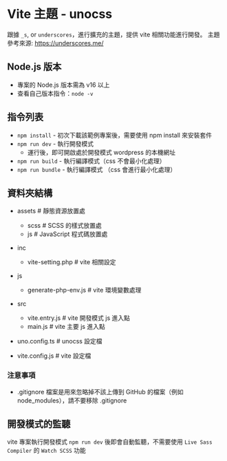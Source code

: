 # Vite 主題 - unocss
跟據 `_s`, or `underscores`，進行擴充的主題，提供 vite 相關功能進行開發。 
主題參考來源: https://underscores.me/

## Node.js 版本
  - 專案的 Node.js 版本需為 v16 以上
  - 查看自己版本指令：`node -v`


## 指令列表
- `npm install` - 初次下載該範例專案後，需要使用 npm install 來安裝套件
- `npm run dev` - 執行開發模式
  - 運行後，即可開啟處於開發模式 wordpress 的本機網址
- `npm run build` - 執行編譯模式（css 不會最小化處理）
- `npm run bundle` - 執行編譯模式 （css 會進行最小化處理）

## 資料夾結構
  - assets # 靜態資源放置處
    - scss # SCSS 的樣式放置處
    - js # JavaScript 程式碼放置處

  - inc 
    - vite-setting.php # vite 相關設定

  - js 
    - generate-php-env.js # vite 環境變數處理

  - src
    - vite.entry.js # vite 開發模式 js 進入點
    - main.js # vite 主要 js 進入點
    
  - uno.config.ts # unocss 設定檔
  
  - vite.config.js # vite 設定檔

### 注意事項
- .gitignore 檔案是用來忽略掉不該上傳到 GitHub 的檔案（例如 node_modules），請不要移除 .gitignore

## 開發模式的監聽
vite 專案執行開發模式 `npm run dev` 後即會自動監聽，不需要使用 `Live Sass Compiler` 的 `Watch SCSS` 功能